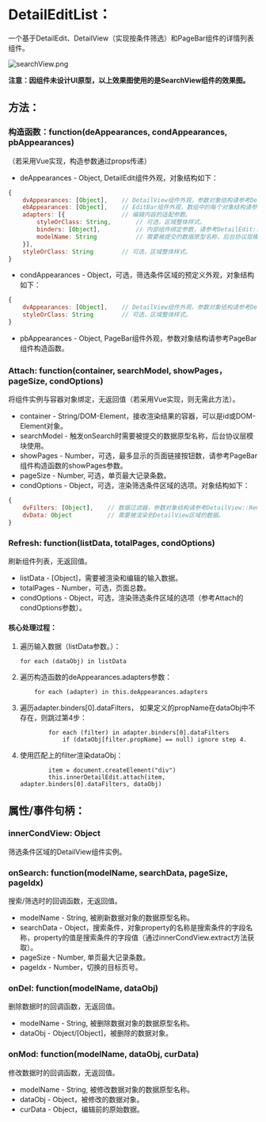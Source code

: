# DetailEditList：
一个基于DetailEdit、DetailView（实现按条件筛选）和PageBar组件的详情列表组件。

![searchView.png](../UIDesign/components/searchView.png)

**注意：因组件未设计UI原型，以上效果图使用的是SearchView组件的效果图。**

## 方法：
### 构造函数：function(deAppearances, condAppearances, pbAppearances)
（若采用Vue实现，构造参数通过props传递）

* deAppearances - Object, DetailEdit组件外观，对象结构如下：

```javascript
{
    dvAppearances: [Object],    // DetailView组件外观，参数对象结构请参考DetailView组件构造函数。
    ebAppearances: [Object],    // EditBar组件外观，数组中的每个对象结构请参考DetailEdit组件构造函数。
    adapters: [{                // 编辑内容的适配参数。
        styleOrClass: String,       // 可选，区域整体样式。
        binders: [Object],          // 内部组件绑定参数，请参考DetailEdit::Attach方法的binders参数。
        modelName: String           // 需要被提交的数据原型名称，后台协议层模块使用。
    }],
    styleOrClass: String        // 可选，区域整体样式。
}
```

* condAppearances - Object，可选，筛选条件区域的预定义外观，对象结构如下：

```javascript
{
    dvAppearances: [Object],    // DetailView组件外观，参数对象结构请参考DetailView组件构造函数。
    styleOrClass: String        // 可选，区域整体样式。
}
```

* pbAppearances - Object, PageBar组件外观，参数对象结构请参考PageBar组件构造函数。

### Attach: function(container, searchModel, showPages，pageSize, condOptions)
将组件实例与容器对象绑定，无返回值（若采用Vue实现，则无需此方法）。

* container - String/DOM-Element，接收渲染结果的容器，可以是id或DOM-Element对象。
* searchModel - 触发onSearch时需要被提交的数据原型名称，后台协议层模块使用。
* showPages - Number，可选，最多显示的页面链接按钮数，请参考PageBar组件构造函数的showPages参数。
* pageSize - Number, 可选，单页最大记录条数。
* condOptions - Object，可选，渲染筛选条件区域的选项。对象结构如下：

```javascript
{
    dvFilters: [Object],    // 数据过滤器，参数对象结构请参考DetailView::Render方法的filters参数。
    dvData: Object          // 需要被渲染到DetailView区域的数据。
}
```

### Refresh: function(listData, totalPages, condOptions)
刷新组件列表，无返回值。

* listData - [Object]，需要被渲染和编辑的输入数据。
* totalPages - Number，可选，页面总数。
* condOptions - Object，可选，渲染筛选条件区域的选项（参考Attach的condOptions参数）。

#### 核心处理过程：
1. 遍历输入数据（listData参数。）：

    ```
    for each (dataObj) in listData
    ```

2. 遍历构造函数的deAppearances.adapters参数：

    ```
        for each (adapter) in this.deAppearances.adapters
    ```

3. 遍历adapter.binders[0].dataFilters， 如果定义的propName在dataObj中不存在，则跳过第4步：

    ```
            for each (filter) in adapter.binders[0].dataFilters
                if (dataObj[filter.propName] == null) ignore step 4.
    ```

4. 使用匹配上的filter渲染dataObj：

    ```
            item = document.createElement("div")
            this.innerDetailEdit.attach(item, adapter.binders[0].dataFilters, dataObj)
    ```

## 属性/事件句柄：
### innerCondView: Object
筛选条件区域的DetailView组件实例。

### onSearch: function(modelName, searchData, pageSize, pageIdx)
搜索/筛选时的回调函数，无返回值。

* modelName - String, 被刷新数据对象的数据原型名称。
* searchData - Object，搜索条件，对象property的名称是搜索条件的字段名称，property的值是搜索条件的字段值（通过innerCondView.extract方法获取）。
* pageSize - Number, 单页最大记录条数。
* pageIdx - Number，切换的目标页号。

### onDel: function(modelName, dataObj)
删除数据时的回调函数，无返回值。

* modelName - String, 被删除数据对象的数据原型名称。
* dataObj - Object/[Object]，被删除的数据对象。

### onMod: function(modelName, dataObj, curData)
修改数据时的回调函数，无返回值。

* modelName - String, 被修改数据对象的数据原型名称。
* dataObj - Object，被修改的数据对象。
* curData - Object，编辑前的原始数据。
